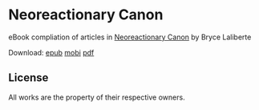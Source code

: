 # Neoreactionary Canon

eBook compliation of articles in [Neoreactionary Canon](http://anarchopapist.wordpress.com/neoreactionary-canon/) by Bryce Laliberte

Download: [epub](http://keithanyan.github.io/NeoreactionaryCanon.epub/NeoreactionaryCanon.epub) [mobi](http://keithanyan.github.io/NeoreactionaryCanon.epub/NeoreactionaryCanon.mobi) [pdf](http://keithanyan.github.io/NeoreactionaryCanon.epub/NeoreactionaryCanon.pdf)


## License

All works are the property of their respective owners.
